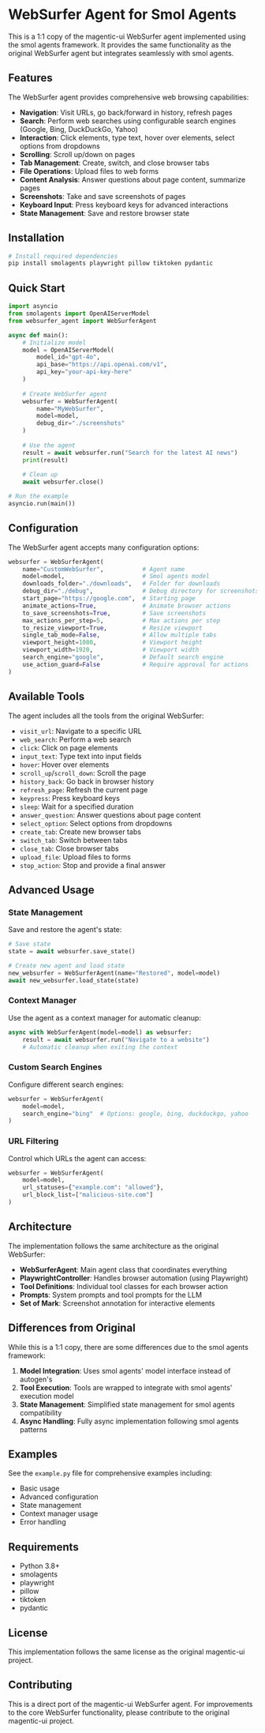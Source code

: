 # WebSurfer Agent for Smol Agents

This is a 1:1 copy of the magentic-ui WebSurfer agent implemented using the smol agents framework. It provides the same functionality as the original WebSurfer agent but integrates seamlessly with smol agents.

## Features

The WebSurfer agent provides comprehensive web browsing capabilities:

- **Navigation**: Visit URLs, go back/forward in history, refresh pages
- **Search**: Perform web searches using configurable search engines (Google, Bing, DuckDuckGo, Yahoo)
- **Interaction**: Click elements, type text, hover over elements, select options from dropdowns
- **Scrolling**: Scroll up/down on pages
- **Tab Management**: Create, switch, and close browser tabs
- **File Operations**: Upload files to web forms
- **Content Analysis**: Answer questions about page content, summarize pages
- **Screenshots**: Take and save screenshots of pages
- **Keyboard Input**: Press keyboard keys for advanced interactions
- **State Management**: Save and restore browser state

## Installation

```bash
# Install required dependencies
pip install smolagents playwright pillow tiktoken pydantic
```

## Quick Start

```python
import asyncio
from smolagents import OpenAIServerModel
from websurfer_agent import WebSurferAgent

async def main():
    # Initialize model
    model = OpenAIServerModel(
        model_id="gpt-4o",
        api_base="https://api.openai.com/v1",
        api_key="your-api-key-here"
    )
    
    # Create WebSurfer agent
    websurfer = WebSurferAgent(
        name="MyWebSurfer",
        model=model,
        debug_dir="./screenshots"
    )
    
    # Use the agent
    result = await websurfer.run("Search for the latest AI news")
    print(result)
    
    # Clean up
    await websurfer.close()

# Run the example
asyncio.run(main())
```

## Configuration

The WebSurfer agent accepts many configuration options:

```python
websurfer = WebSurferAgent(
    name="CustomWebSurfer",           # Agent name
    model=model,                      # Smol agents model
    downloads_folder="./downloads",   # Folder for downloads
    debug_dir="./debug",              # Debug directory for screenshots
    start_page="https://google.com",  # Starting page
    animate_actions=True,             # Animate browser actions
    to_save_screenshots=True,         # Save screenshots
    max_actions_per_step=5,           # Max actions per step
    to_resize_viewport=True,          # Resize viewport
    single_tab_mode=False,            # Allow multiple tabs
    viewport_height=1080,             # Viewport height
    viewport_width=1920,              # Viewport width
    search_engine="google",           # Default search engine
    use_action_guard=False            # Require approval for actions
)
```

## Available Tools

The agent includes all the tools from the original WebSurfer:

- `visit_url`: Navigate to a specific URL
- `web_search`: Perform a web search
- `click`: Click on page elements
- `input_text`: Type text into input fields
- `hover`: Hover over elements
- `scroll_up`/`scroll_down`: Scroll the page
- `history_back`: Go back in browser history
- `refresh_page`: Refresh the current page
- `keypress`: Press keyboard keys
- `sleep`: Wait for a specified duration
- `answer_question`: Answer questions about page content
- `select_option`: Select options from dropdowns
- `create_tab`: Create new browser tabs
- `switch_tab`: Switch between tabs
- `close_tab`: Close browser tabs
- `upload_file`: Upload files to forms
- `stop_action`: Stop and provide a final answer

## Advanced Usage

### State Management

Save and restore the agent's state:

```python
# Save state
state = await websurfer.save_state()

# Create new agent and load state
new_websurfer = WebSurferAgent(name="Restored", model=model)
await new_websurfer.load_state(state)
```

### Context Manager

Use the agent as a context manager for automatic cleanup:

```python
async with WebSurferAgent(model=model) as websurfer:
    result = await websurfer.run("Navigate to a website")
    # Automatic cleanup when exiting the context
```

### Custom Search Engines

Configure different search engines:

```python
websurfer = WebSurferAgent(
    model=model,
    search_engine="bing"  # Options: google, bing, duckduckgo, yahoo
)
```

### URL Filtering

Control which URLs the agent can access:

```python
websurfer = WebSurferAgent(
    model=model,
    url_statuses={"example.com": "allowed"},
    url_block_list=["malicious-site.com"]
)
```

## Architecture

The implementation follows the same architecture as the original WebSurfer:

- **WebSurferAgent**: Main agent class that coordinates everything
- **PlaywrightController**: Handles browser automation (using Playwright)
- **Tool Definitions**: Individual tool classes for each browser action
- **Prompts**: System prompts and tool prompts for the LLM
- **Set of Mark**: Screenshot annotation for interactive elements

## Differences from Original

While this is a 1:1 copy, there are some differences due to the smol agents framework:

1. **Model Integration**: Uses smol agents' model interface instead of autogen's
2. **Tool Execution**: Tools are wrapped to integrate with smol agents' execution model
3. **State Management**: Simplified state management for smol agents compatibility
4. **Async Handling**: Fully async implementation following smol agents patterns

## Examples

See the `example.py` file for comprehensive examples including:

- Basic usage
- Advanced configuration
- State management
- Context manager usage
- Error handling

## Requirements

- Python 3.8+
- smolagents
- playwright
- pillow
- tiktoken
- pydantic

## License

This implementation follows the same license as the original magentic-ui project.

## Contributing

This is a direct port of the magentic-ui WebSurfer agent. For improvements to the core WebSurfer functionality, please contribute to the original magentic-ui project.
